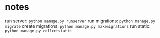 # notes 

run server: `python manage.py runserver`
run migrations: `python manage.py migrate`
create migrations: `python manage.py makemigrations`
run static: `python manage.py collectstatic`

